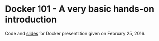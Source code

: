 # Docker 101 - A very basic hands-on introduction

Code and [slides](slides/presentation.pdf) for Docker presentation given on February 25, 2016.
